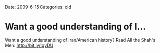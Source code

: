 Date: 2009-6-15
Categories: old

# Want a good understanding of I...

Want a good understanding of Iran/American history? Read All the Shah's Men: <a href="http://bit.ly/1gyDU" rel="nofollow">http://bit.ly/1gyDU</a>

